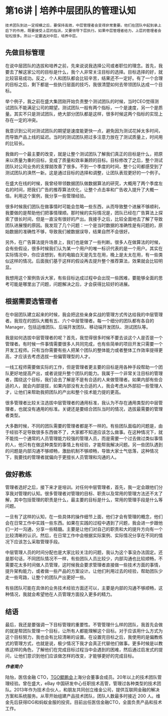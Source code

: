 # 第16讲 | 培养中层团队的管理认知

    技术团队到达一定规模之后，要保持高效，中层管理者会变得非常重要。他们在团队中起到承上启下的作用，既要接受上层的指派，又要领导下层执行。如果中层管理者给力，上层的管理者会轻松很多。所以一定要选对中层，培养中层。

## 先做目标管理

在说中层团队的选拔和培养之前，先来说说我选择公司或者职位的理念。首先，我要去了解这家公司的目标是什么，我个人非常关注目标的选择。目标选择的好，就比较容易成功。反之，个人和团队都会比较辛苦，结果还不一定好。有了一个合理的目标之后，剩下都是一些执行层面的技巧，我很清楚如何去带领团队达成一个目标。

举个例子，我之前在盛大集团刚开始负责整个测试团队的时候，当时CEO觉得测试团队不能满足公司的期望。测试团队一般有两个指标，一个是速度，另一个是质量。其实不只是测试团队，绝大部分团队都是这样，很多时候这两个指标的实现上存在一定的冲突。

我意识到公司对测试团队的期望是速度能更快一点，避免因为测试花掉太多时间，而导致产品上线的延迟。当时的测试团队把过多注意力放在了测试质量上，时间用的比较长。

我做的一个最主要的改变，就是让整个测试团队了解我们真正的目标是什么，把原来以质量为重的目标，变成了质量和效率兼顾的目标。目标修改了之后，整个测试团队对公司业务的支撑就改善了很多。不到一个季度的时间，整个公司都感受到了测试团队的涣然一新。这是通过目标的选择和调整，让团队表现更好的一个例子。

在盛大在线的时候，我曾经带领数据团队做数据算法的研究，大概用了两个季度左右的时间，把我们广告的推荐算法优化，让整个点击率和广告收入提升了大概一倍。利用这个案例，我分享一些管理经验。

很多时候我们团队在做事情时可能会忽略一些东西，从而导致整个进展不够顺利，我要做的是帮助他们把事情理顺。那时候的实际情况是，团队已经在广告算法上探索了很长时间，但是一直没有很好的产出。我接手之后，比较全面地去了解了导致团队进展慢的原因。我发现了几个问题：一个是当时数据的准确性是有问题的，原始数据的准确性不够，导致我们被数据误导，结果自然不会很好。

另外，在广告算法提升场景上，我们也是做了一些判断。很多人在做算法的时候，会有些假设，很多时候我们认为某一个用户的唯一标识代表的是一个用户。其实在实际情况中，你应该想到，有的电脑白天是先生在用，晚上是太太在用，有一些类似这样的情况。后面我们基于这样的假设再去提升整个推荐算法，效果就会比较明显。

我想用这个案例告诉大家，有些目标达成过程中会出现一些困难，要能够全面的思考可能是哪里出了问题，问题解决之后，才会获得比较好的进展。

## 根据需要选管理者

在中层团队建立起来的时候，我会把这些亲身实战的管理方式传达给我的中层管理者。我现在的团队大概有五、六个中层管理者。每一个细分的团队都有各自的Manager，包括运维团队、后端开发团队、移动端开发团队、测试团队等。

我是如何选拔中层管理者的呢？首先，我觉得很多时候不要去谈这个人是否是一个管理者。有时候一件事情需要很多人共同完成，也有些简单的项目开发只需要一个开发工程师。只有当你需要有些人把某个团队的整体能力或者整体工作效率提得更高，才应该去考虑选拔一些偏管理型的人才。

一线工程师需要做实际的工作，但是管理者更主要的目标是用各种手段帮助一个团队更好地提高产出，或者说提升整个团队的能力。我属于一个非常关注目标的管理者，围绕这个目标，我们会去了解是不是有合适的人来做管理者。如果内部有些合适的人，就会内部提拔，如果内部没有太合适的人，我会考虑从外部招一些管理人才，让他们来帮助我把团队的产出和整个技术能力提的更高。

很多管理者比较关注选拔中层管理者的通用标准，我认为不存在通用类型的中层管理者，也就没有通用的标准。关键还是要结合团队当时的情况，选拔最需要的管理者类型。

大多数时候，不同的团队需要的管理者都是不一样的。有些团队面临的问题是，由于经验不足导致很多东西做不了，大家都不知道应该怎么做事。在这种情况下，就不能找一个通常的人员管理能力较强的管理人员，而是需要一个过去做过类似事情的人，他只有在做这种类型的事情上有经验，才能帮我解决问题。另一些团队遇到的问题是内部沟通不够顺畅，激励机制不够顺畅，导致大家士气低落，这种情况下，我要找的管理者就偏向于更擅长人员管理和沟通的人。

## 做好教练

管理者选好之后，接下来才是培训。对任何中层管理者，首先，我一定会跟他们分享我对管理的认知。很多管理者对管理的目标、职责以及常用的管理方法还不太了解，其中包括管理的职责是什么，最主要的目标是什么，常用的管理手段是什么等问题。

一旦有了这样的认知，在一些具体的操作细节上面，他们才会有管理的概念，他们会在日常工作中实践一些东西。如果在实践的过程中遇到了问题，我会进一步跟他们一对一沟通，分享一些精髓。主要是让他们对自己的职责和大的提升方向有一个比较清晰的认识。然后，在日常工作中会根据实际案例、实际情况分享在不同的情况下应该怎么采取管理手段。

中层管理人员的时间分配也是大家比较关注的问题，我认为这个事没办法固定。还是那句话，不同团队情况不一样，有些团队人员比较少，内部沟通也比较顺畅，不需要花太多时间做人员管理，这时候我会要求管理者直接做一些技术方面的事情，提升架构能力，或者做一些产品的方案设计。让他们利用过去的经验，帮助团队少走一些弯路，让整个的团队产出更好一些。

有些团队可能在具体的业务技术经验方面还可以，主要是内部的沟通不够顺畅，这种情况，我就会希望他在人员管理方面投入更多的精力。

## 结语

最后，我还是要强调一下目标管理的重要性。不管管理什么样的团队，我首先会做的就是帮团队管理一个目标，让所有人都能理解这个目标。对于应该用什么方式为这个目标努力，我也会有比较清晰的设置。在设置完目标之后，我使用的是偏教练式的管理方式，也就是说，极少情况下我才会真正代替他们做事。更多时候是以教练这样的角色，了解他们在完成目标过程当中会遇到的困难，然后通过启发式的提问，让他们意识到他们应该做怎样的改变，才能够更好的完成目标。

_**作者简介**_

陆怡，医信金融 CTO，[TGO鲲鹏会](http://tgo.geekbang.org)上海分会董事会成员。20年以上的技术团队管理经验。曾在盛大，eBay 中国研发中心任职技术高管，管理过各种类型的技术团队。2013年作为技术合伙人，和朋友共同创立维金公司，提供互联网金融的解决方案和系统服务。从零开始组建产品技术团队，团队人数最多时接近 200 人。维金先后获得IDG和蚂蚁金服的投资。目前出任医信金融CTO，全面负责产品和技术工作。
    